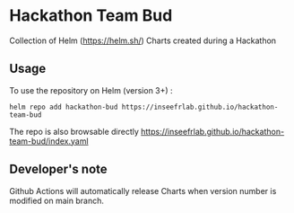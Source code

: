 # Hackathon Team Bud

Collection of Helm (https://helm.sh/) Charts created during a Hackathon

## Usage

To use the repository on Helm (version 3+) :

```
helm repo add hackathon-bud https://inseefrlab.github.io/hackathon-team-bud
```

The repo is also browsable directly https://inseefrlab.github.io/hackathon-team-bud/index.yaml

## Developer's note

Github Actions will automatically release Charts when version number is modified on main branch.
